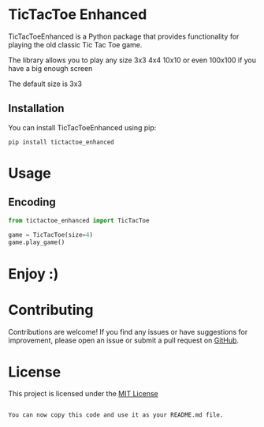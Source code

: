 # TicTacToe Enhanced

TicTacToeEnhanced is a Python package that provides functionality for playing the old classic Tic Tac Toe game.

The library allows you to play any size 3x3 4x4 10x10 or even 100x100 if you have a big enough screen 

The default size is 3x3

## Installation

You can install TicTacToeEnhanced using pip:

```shell
pip install tictactoe_enhanced
```
 
# Usage

## Encoding


```python
from tictactoe_enhanced import TicTacToe

game = TicTacToe(size=4)
game.play_game()
```

# Enjoy :)

# Contributing

Contributions are welcome! If you find any issues or have suggestions for improvement, please open an issue or submit a pull request on [GitHub](https://github.com/danysrour/MorseCode).

# License

This project is licensed under the [MIT License](https://github.com/danysrour/morsecodeplus.git)

```text

You can now copy this code and use it as your README.md file.
```